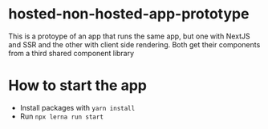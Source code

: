 # hosted-non-hosted-app-prototype
This is a protoype of an app that runs the same app, but one with NextJS and SSR and the other with client side rendering. Both get their components from a third shared component library

# How to start the app
- Install packages with `yarn install`
- Run `npx lerna run start`

